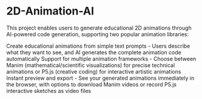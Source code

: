 # 2D-Animation-AI
This project enables users to generate educational 2D animations through AI-powered code generation, supporting two popular animation libraries:

Create educational animations from simple text prompts - Users describe what they want to see, and AI generates the complete animation code automatically
Support for multiple animation frameworks - Choose between Manim (mathematical/scientific visualizations) for precise technical animations or P5.js (creative coding) for interactive artistic animations
Instant preview and export - See your generated animations immediately in the browser, with options to download Manim videos or record P5.js interactive sketches as video files

